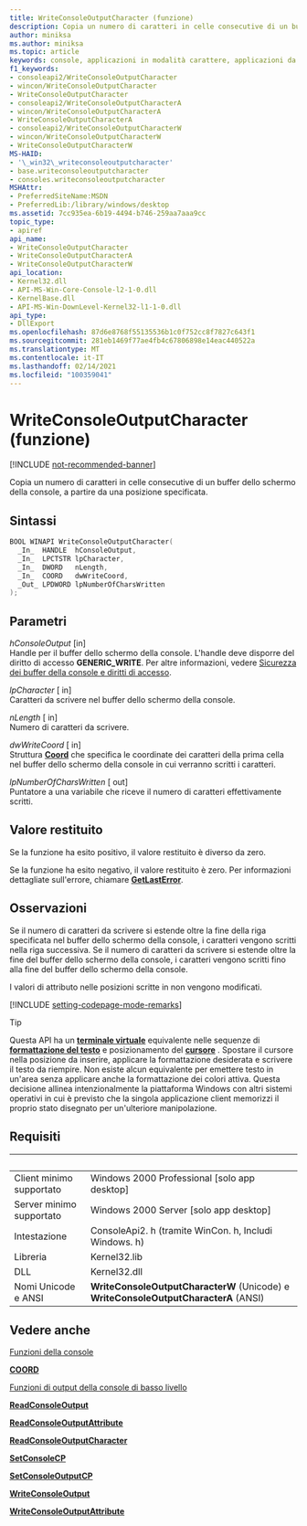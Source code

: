```yaml
---
title: WriteConsoleOutputCharacter (funzione)
description: Copia un numero di caratteri in celle consecutive di un buffer dello schermo della console, a partire da una posizione specificata.
author: miniksa
ms.author: miniksa
ms.topic: article
keywords: console, applicazioni in modalità carattere, applicazioni da riga di comando, applicazioni di terminale, api della console
f1_keywords:
- consoleapi2/WriteConsoleOutputCharacter
- wincon/WriteConsoleOutputCharacter
- WriteConsoleOutputCharacter
- consoleapi2/WriteConsoleOutputCharacterA
- wincon/WriteConsoleOutputCharacterA
- WriteConsoleOutputCharacterA
- consoleapi2/WriteConsoleOutputCharacterW
- wincon/WriteConsoleOutputCharacterW
- WriteConsoleOutputCharacterW
MS-HAID:
- '\_win32\_writeconsoleoutputcharacter'
- base.writeconsoleoutputcharacter
- consoles.writeconsoleoutputcharacter
MSHAttr:
- PreferredSiteName:MSDN
- PreferredLib:/library/windows/desktop
ms.assetid: 7cc935ea-6b19-4494-b746-259aa7aaa9cc
topic_type:
- apiref
api_name:
- WriteConsoleOutputCharacter
- WriteConsoleOutputCharacterA
- WriteConsoleOutputCharacterW
api_location:
- Kernel32.dll
- API-MS-Win-Core-Console-l2-1-0.dll
- KernelBase.dll
- API-MS-Win-DownLevel-Kernel32-l1-1-0.dll
api_type:
- DllExport
ms.openlocfilehash: 87d6e8768f55135536b1c0f752cc8f7827c643f1
ms.sourcegitcommit: 281eb1469f77ae4fb4c67806898e14eac440522a
ms.translationtype: MT
ms.contentlocale: it-IT
ms.lasthandoff: 02/14/2021
ms.locfileid: "100359041"
---
```

# <a name="writeconsoleoutputcharacter-function"></a>WriteConsoleOutputCharacter (funzione)

[!INCLUDE [not-recommended-banner](./includes/not-recommended-banner.md)]

Copia un numero di caratteri in celle consecutive di un buffer dello schermo della console, a partire da una posizione specificata.

## <a name="syntax"></a>Sintassi

```C
BOOL WINAPI WriteConsoleOutputCharacter(
  _In_  HANDLE  hConsoleOutput,
  _In_  LPCTSTR lpCharacter,
  _In_  DWORD   nLength,
  _In_  COORD   dwWriteCoord,
  _Out_ LPDWORD lpNumberOfCharsWritten
);
```

## <a name="parameters"></a>Parametri

*hConsoleOutput* \[in\]  
Handle per il buffer dello schermo della console. L'handle deve disporre del diritto di accesso **GENERIC\_WRITE**. Per altre informazioni, vedere [Sicurezza dei buffer della console e diritti di accesso](console-buffer-security-and-access-rights.md).

*lpCharacter* \[ in\]  
Caratteri da scrivere nel buffer dello schermo della console.

*nLength* \[ in\]  
Numero di caratteri da scrivere.

*dwWriteCoord* \[ in\]  
Struttura [**Coord**](coord-str.md) che specifica le coordinate dei caratteri della prima cella nel buffer dello schermo della console in cui verranno scritti i caratteri.

*lpNumberOfCharsWritten* \[ out\]  
Puntatore a una variabile che riceve il numero di caratteri effettivamente scritti.

## <a name="return-value"></a>Valore restituito

Se la funzione ha esito positivo, il valore restituito è diverso da zero.

Se la funzione ha esito negativo, il valore restituito è zero. Per informazioni dettagliate sull'errore, chiamare [**GetLastError**](/windows/win32/api/errhandlingapi/nf-errhandlingapi-getlasterror).

## <a name="remarks"></a>Osservazioni

Se il numero di caratteri da scrivere si estende oltre la fine della riga specificata nel buffer dello schermo della console, i caratteri vengono scritti nella riga successiva. Se il numero di caratteri da scrivere si estende oltre la fine del buffer dello schermo della console, i caratteri vengono scritti fino alla fine del buffer dello schermo della console.

I valori di attributo nelle posizioni scritte in non vengono modificati.

[!INCLUDE [setting-codepage-mode-remarks](./includes/setting-codepage-mode-remarks.md)]

> [!TIP]
> Questa API ha un **[terminale virtuale](console-virtual-terminal-sequences.md)** equivalente nelle sequenze di **[formattazione del testo](console-virtual-terminal-sequences.md#text-formatting)** e posizionamento del **[cursore](console-virtual-terminal-sequences.md#cursor-positioning)** . Spostare il cursore nella posizione da inserire, applicare la formattazione desiderata e scrivere il testo da riempire. Non esiste alcun equivalente per emettere testo in un'area senza applicare anche la formattazione dei colori attiva. Questa decisione allinea intenzionalmente la piattaforma Windows con altri sistemi operativi in cui è previsto che la singola applicazione client memorizzi il proprio stato disegnato per un'ulteriore manipolazione.

## <a name="requirements"></a>Requisiti

| &nbsp; | &nbsp; |
|-|-|
| Client minimo supportato | Windows 2000 Professional \[solo app desktop\] |
| Server minimo supportato | Windows 2000 Server \[solo app desktop\] |
| Intestazione | ConsoleApi2. h (tramite WinCon. h, Includi Windows. h) |
| Libreria | Kernel32.lib |
| DLL | Kernel32.dll |
| Nomi Unicode e ANSI | **WriteConsoleOutputCharacterW** (Unicode) e **WriteConsoleOutputCharacterA** (ANSI) |

## <a name="see-also"></a>Vedere anche

[Funzioni della console](console-functions.md)

[**COORD**](coord-str.md)

[Funzioni di output della console di basso livello](low-level-console-output-functions.md)

[**ReadConsoleOutput**](readconsoleoutput.md)

[**ReadConsoleOutputAttribute**](readconsoleoutputattribute.md)

[**ReadConsoleOutputCharacter**](readconsoleoutputcharacter.md)

[**SetConsoleCP**](setconsolecp.md)

[**SetConsoleOutputCP**](setconsoleoutputcp.md)

[**WriteConsoleOutput**](writeconsoleoutput.md)

[**WriteConsoleOutputAttribute**](writeconsoleoutputattribute.md)
